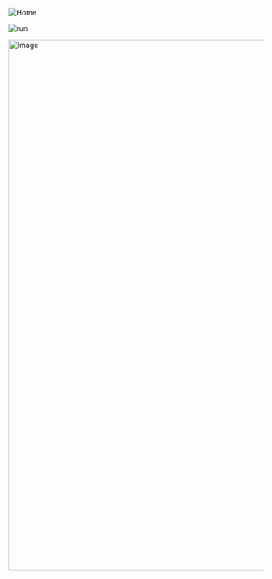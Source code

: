  
<aside>
  
  ![Home](https://github.com/user-attachments/assets/9fbc1319-7ff3-4c51-9d22-9b1cce096e9b)
  
</aside>


<aside>
  
  ![run](https://github.com/user-attachments/assets/d9be6dce-c621-4c54-9f89-4c920b301dd3)
  

</aside>
<img width="1863" height="1046" alt="Image" src="https://github.com/user-attachments/assets/f5ab3fcc-5316-485b-900a-64b3f61d50e7" />
